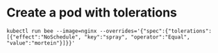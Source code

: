 # Create a pod with tolerations
```shell
kubectl run bee --image=nginx --overrides='{"spec":{"tolerations":[{"effect":"NoSchedule", "key":"spray", "operator":"Equal", "value":"mortein"}]}}'
```
